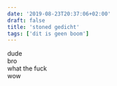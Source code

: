 ```yaml
---
date: '2019-08-23T20:37:06+02:00'
draft: false
title: 'stoned gedicht'
tags: ['dit is geen boom']
---
```


dude <br>
bro <br>
what the fuck <br>
wow
